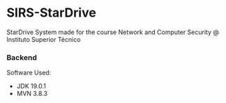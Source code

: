 # SIRS-StarDrive
StarDrive System made for the course Network and Computer Security @ Instituto Superior Técnico

### Backend
Software Used:
- JDK 19.0.1
- MVN 3.8.3